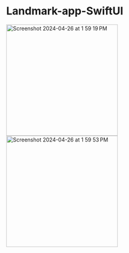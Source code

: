 # Landmark-app-SwiftUI

<img width="297" alt="Screenshot 2024-04-26 at 1 59 19 PM" src="https://github.com/Omveer99/Landmark-app-SwiftUI/assets/109145701/08bc9371-9645-41f1-8cdf-034206a3afa2">
<br>
<img width="297" alt="Screenshot 2024-04-26 at 1 59 53 PM" src="https://github.com/Omveer99/Landmark-app-SwiftUI/assets/109145701/d9adbf90-6943-467a-88a5-4bd11ea5449f">
